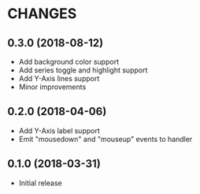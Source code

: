 CHANGES
=======

0.3.0 (2018-08-12)
------------------

* Add background color support
* Add series toggle and highlight support
* Add Y-Axis lines support
* Minor improvements

0.2.0 (2018-04-06)
------------------

* Add Y-Axis label support
* Emit "mousedown" and "mouseup" events to handler

0.1.0 (2018-03-31)
------------------

* Initial release
